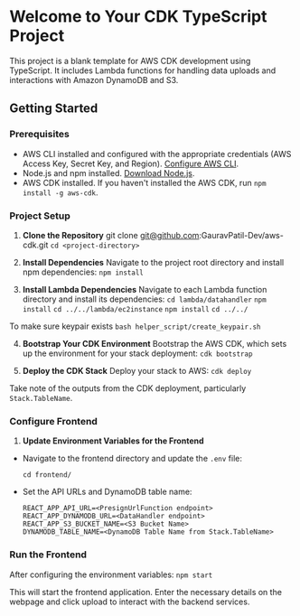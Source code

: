 # Welcome to Your CDK TypeScript Project

This project is a blank template for AWS CDK development using TypeScript. It includes Lambda functions for handling data uploads and interactions with Amazon DynamoDB and S3.

## Getting Started

### Prerequisites
- AWS CLI installed and configured with the appropriate credentials (AWS Access Key, Secret Key, and Region). [Configure AWS CLI](https://docs.aws.amazon.com/cli/latest/userguide/cli-chap-configure.html).
- Node.js and npm installed. [Download Node.js](https://nodejs.org/en/download/).
- AWS CDK installed. If you haven't installed the AWS CDK, run `npm install -g aws-cdk`.

### Project Setup

1. **Clone the Repository**
git clone git@github.com:GauravPatil-Dev/aws-cdk.git
`cd <project-directory>`

2. **Install Dependencies**
Navigate to the project root directory and install npm dependencies:
`npm install`

3. **Install Lambda Dependencies**
Navigate to each Lambda function directory and install its dependencies:
`cd lambda/datahandler`
`npm install`
`cd ../../lambda/ec2instance`
`npm install`
`cd ../../`

To make sure keypair exists 
`bash helper_script/create_keypair.sh`

4. **Bootstrap Your CDK Environment**
Bootstrap the AWS CDK, which sets up the environment for your stack deployment:
`cdk bootstrap`

5. **Deploy the CDK Stack**
Deploy your stack to AWS:
`cdk deploy`


Take note of the outputs from the CDK deployment, particularly `Stack.TableName`.
### Configure Frontend

1. **Update Environment Variables for the Frontend**
- Navigate to the frontend directory and update the `.env` file:
  ```
  cd frontend/
  ```
- Set the API URLs and DynamoDB table name:
  ```
  REACT_APP_API_URL=<PresignUrlFunction endpoint>
  REACT_APP_DYNAMODB_URL=<DataHandler endpoint>
  REACT_APP_S3_BUCKET_NAME=<S3 Bucket Name>
  DYNAMODB_TABLE_NAME=<DynamoDB Table Name from Stack.TableName>
  ```

### Run the Frontend

After configuring the environment variables:
`npm start`

This will start the frontend application. Enter the necessary details on the webpage and click upload to interact with the backend services.
